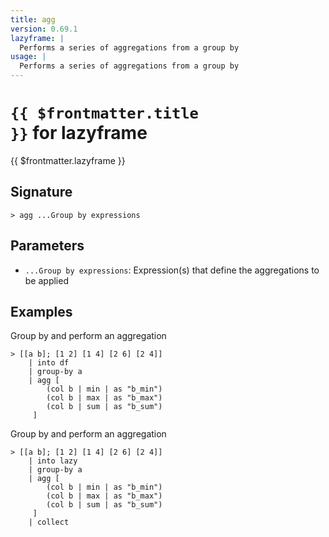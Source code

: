 ```yaml
---
title: agg
version: 0.69.1
lazyframe: |
  Performs a series of aggregations from a group by
usage: |
  Performs a series of aggregations from a group by
---
```


# <code>{{ $frontmatter.title }}</code> for lazyframe

<div style='white-space: pre-wrap;margin-top: 10px'>{{ $frontmatter.lazyframe }}</div>

## Signature

```> agg ...Group by expressions```

## Parameters

 -  `...Group by expressions`: Expression(s) that define the aggregations to be applied

## Examples

Group by and perform an aggregation
```shell
> [[a b]; [1 2] [1 4] [2 6] [2 4]]
    | into df
    | group-by a
    | agg [
        (col b | min | as "b_min")
        (col b | max | as "b_max")
        (col b | sum | as "b_sum")
     ]
```

Group by and perform an aggregation
```shell
> [[a b]; [1 2] [1 4] [2 6] [2 4]]
    | into lazy
    | group-by a
    | agg [
        (col b | min | as "b_min")
        (col b | max | as "b_max")
        (col b | sum | as "b_sum")
     ]
    | collect
```
